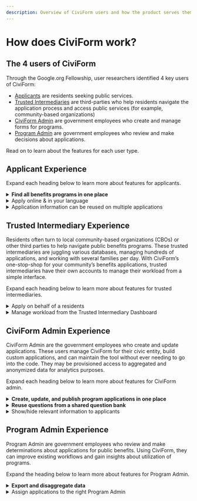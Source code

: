 ```yaml
---
description: Overview of CiviForm users and how the product serves them.
---
```


# How does CiviForm work?

## The 4 users of CiviForm

Through the Google.org Fellowship, user researchers identified 4 key users of CiviForm:

* [Applicants](how-does-civiform-work.md#applicant-experience) are residents seeking public services.
* [Trusted Intermediaries](how-does-civiform-work.md#trusted-intermediary-experience) are third-parties who help residents navigate the application process and access public services (for example, community-based organizations)
* [CiviForm Admin](how-does-civiform-work.md#civiform-admin-experience) are government employees who create and manage forms for programs.
* [Program Admin](how-does-civiform-work.md#undefined) are government employees who review and make decisions about applications.

Read on to learn about the features for each user type. 

## Applicant Experience

Expand each heading below to learn more about features for applicants.

<details>

<summary><strong>Find all benefits programs in one place</strong></summary>

Rather than clicking through disparate pages to find public benefits programs, residents can explore all programs for which they may be eligible in one, centralized location.&#x20;

![](<../.gitbook/assets/landing_page_20251007.png>)

_Click to enlarge image._

</details>

<details>

<summary>Apply online &#x26; in your language</summary>

Applying for public assistance often requires residents to go in-person to an office, download and reupload PDF files, or call an agency. CiviForm brings applications online. Applications are written in plain language and available in several languages. The status bar at the top also helps applicants track their progress, with the option to save their progress and finish the application later.\
![](<../.gitbook/assets/program_edit_20251007.png>)

_Click to enlarge image._

</details>

<details>

<summary>Application information can be reused on multiple applications</summary>

Applications for public benefits programs often require applicants to re-enter the same basic information multiple times, such as address, income, or social security number.&#x20;

With CiviForm’s centralized database, once an applicant enters their information once, they do not need to re-enter it ever again. When applying for a new program, previously entered information will be automatically filled in, and the applicant will only have to fill in information not yet provided. Previously uploaded documents will also be available for reuse. If an applicant does want to change a data point, they can do so by editing it directly on the form. They can also easily view all information already provided in the application via the Review page.

![](<../.gitbook/assets/program_review_20251007.png>)

_Click to enlarge image._

</details>

## Trusted Intermediary Experience

Residents often turn to local community-based organizations (CBOs) or other third parties to help navigate public benefits programs. These trusted intermediaries are juggling various databases, managing hundreds of applications, and working with several families per day. With CiviForm’s one-stop-shop for your community’s benefits applications, trusted intermediaries have their own accounts to manage their workload from a simple interface.

Expand each heading below to learn more about features for trusted intermediaries.

<details>

<summary>Apply on behalf of a residents</summary>

From their own accounts, trusted intermediaries can create, update, and manage applications on behalf of their clients. Applicant personally identifiable information (PII) created this way is stored on secure cloud servers. Trusted intermediaries can only view the data their staff have entered.

The accounts of trusted intermediaries are added and managed by government employees.

![](<../.gitbook/assets/trusted_intermediary_20251007.png>)

_Click to enlarge image._

</details>

<details>

<summary>Manage workload from the Trusted Intermediary Dashboard</summary>

From filtering applicants by programs to tracking application status, trusted intermediaries can visualize and manage their dynamic workload from their own dashboard. Applicant information is viewable by authorized users only.

</details>

## CiviForm Admin Experience

CiviForm Admin are the government employees who create and update applications. These users manage CiviForm for their civic entity, build custom applications, and can maintain the tool without ever needing to go into the code. They may be provisioned access to aggregated and anonymized data for analytics purposes.

&#x20;Expand each heading below to learn more about features for CiviForm admin.

<details>

<summary><strong>Create, update, and publish program applications in one place</strong></summary>

CiviForm Admins can use the platform’s unified application builder to create and publish applications for public benefits programs. For each program created, these users can create and define the requirements for an application.&#x20;

CiviForm Admin can also use ‘question types’ to validate that information is entered correctly. For example, if a CiviForm Admin wants addresses to be inputted in a consistent format, they can select the ‘address question type’ that CiviForm will validate for accuracy. The meaning of that address field however will be determined by the CiviForm Admin (e.g. is it the applicant’s address? an employer address? a spouse?).

When an application needs to be updated, a new version will be created with all past versions stored in the tool for future reference.

![](<../.gitbook/assets/program_dashboard_20251007.png>)

_Click to enlarge image._

</details>

<details>

<summary><strong>Reuse questions from a shared question bank</strong></summary>

When a CiviForm Admin creates a new question for an application, it is saved in a shared question bank. This shared repository removes the need to recreate questions for applications such as date of birth or social security number.

![](<../.gitbook/assets/question_dashboard_20251007.png>)

_Click to enlarge image._

</details>

<details>

<summary>Show/hide relevant information to applicants</summary>

Many times, a form will need to ask or show people different information based on their answers. For example, an applicant with dependents below the age of 12 should see questions related to school benefits. Alternatively, an applicant below the age of 65 should not be shown benefits for seniors. CiviForm supports these scenarios through visibility conditions.&#x20;

When a CiviForm Admin creates conditions to show or hide information based on previous answers, applicants will see questions that are most relevant to their situation. For example, CiviForm can determine if additional information is needed or if the applicant can skip part of the application.&#x20;

In the future, there will be functionality that will show related benefits programs for which an applicant may be eligible.

![](<../.gitbook/assets/program_review_20251007.png>)

_Click to enlarge image._

</details>

## Program Admin Experience

Program Admin are government employees who review and make determinations about applications for public benefits. Using CiviForm, they can improve existing workflows and gain insights about utilization of programs.

Expand the heading below to learn more about features for Program Admin.

<details>

<summary><strong>Export and disaggregate data</strong></summary>

With CiviForm, Program Admins can review applications directly in the tool. They can also export data into a CSV file if preferred. CiviForm features allow for disaggregation of data to identify trends within applications and resident needs. In the future, there will be functionality for Program Admins to filter, make non-applicant facing notes, and integrate CiviForm into existing systems using an API.

![](<../.gitbook/assets/review_applications_20251007.png>)

_Click to enlarge image._

</details>

<details>

<summary>Assign applications to the right Program Admin</summary>

The only people who can review submitted applications for a given program, including any personally identifiable information (PII), are the Program Admins assigned to manage the program.&#x20;

</details>


